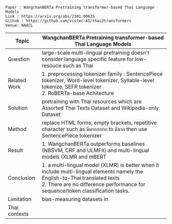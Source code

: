 ```
Paper : WangchanBERTa Pretraining transformer-based Thai Language Models
Link : https://arxiv.org/abs/2101.09635
Github : https://github.com/vistec-AI/thai2transformers
Venue: NAACL 
```

| Topic        | WangchanBERTa Pretraining transformer-based Thai Language Models |
|--------------|------------------------------------------------------------------|
| Question     | large-scale multi-lingual pretraining doesn't consider language specific feature for low-resouce such as Thai|
| Related Work | 1. preprocessing tokenizer family : SentencePiece tokenizer, Word-level tokenizer, Syllable-level tokenize, SEFR tokenizer<br>2. RoBERTa-base Achitecture|
| Solution     | pretraining with Thai resources which are Assorted Thai Texts Dataset and Wikipedia-only Dataset|
| Method       | replace HTML forms, empty brackets, repetitive character such as ดีมากกกกก to ดีมาก then use SentencePiece tokenizer |
| Result       | 1. WangchanBERTa outperforms baselines (NBSVM, CRF and ULMFit) and multi-lingual models (XLMR and mBERT <br>|
| Conclusion   | 1. a multi-lingual model (XLMR) is better when it include multi-lingual elements namely the English-to-Thai translated texts <br> 2. There are no difference performance for sequence/token classification tasks. |
| Limitation   | bias-measuring datasets in
Thai contexts |